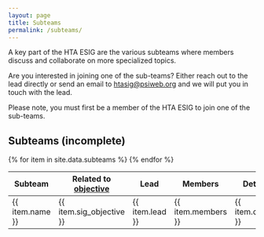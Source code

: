 ```yaml
---
layout: page
title: Subteams
permalink: /subteams/
---
```


A key part of the HTA ESIG are the various subteams where members discuss and collaborate on more specialized topics. 

Are you interested in joining one of the sub-teams? Either reach out to the lead directly or send an email to <a href="mailto:htasig@psiweb.org">htasig@psiweb.org</a> and we will put you in touch with the lead.

Please note, you must first be a member of the HTA ESIG to join one of the sub-teams.

## Subteams (incomplete)
<table>
    <thead>
        <tr>
            <th>Subteam</th>
            <th>Related to <a href="/about">objective</a> </th>
            <th>Lead</th>
            <th>Members</th>
            <th>Details</th>
            <th>Active?</th>
        </tr>
    </thead>
    <tbody>
        {% for item in site.data.subteams %}
        <tr>
            <td>{{ item.name }}</td>
            <td>{{ item.sig_objective }}</td>
            <td>{{ item.lead }}</td>
            <td>{{ item.members }}</td>
            <td>{{ item.details }}</td>
            <td>{{ item.active }}</td>
        </tr>
        {% endfor %}
    </tbody>
</table>
